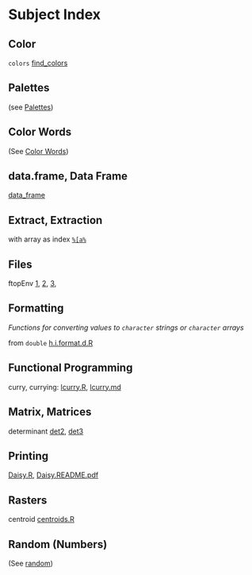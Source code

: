 # Subject Index

## Color

`colors` [find_colors](https://github.com/dmparrishphd/Shapiro/blob/master/Files/2/5/0/find_colors.R)

## Palettes

(see [Palettes](https://github.com/dmparrishphd/Shapiro/blob/master/Files/3/6/0/indexSubjPal.md))

## Color Words

(See [Color Words](https://github.com/dmparrishphd/Shapiro/blob/master/Files/3/6/0/indexSubjColorWords.md))


## data.frame, Data Frame

[data_frame](https://github.com/dmparrishphd/Shapiro/blob/master/Files/1/6/0/data_frame.R)

## Extract, Extraction

with array as index [`%[a%`](https://github.com/dmparrishphd/Shapiro/blob/master/Files/2/0/PC.LB.a.PC.R)

## Files

ftopEnv [1](https://github.com/dmparrishphd/Shapiro/blob/master/Files/3/4/0/ftopEnv.md),
[2](https://github.com/dmparrishphd/Shapiro/blob/master/Files/3/4/0/ftopEnv.R),
[3](https://github.com/dmparrishphd/Shapiro/tree/master/Files/3/4/0),

## Formatting

_Functions for converting values to `character` strings or `character` arrays_

from `double` [h.i.format.d.R](https://github.com/dmparrishphd/Shapiro/blob/master/Files/3/6/0/h.i.format.d.R)

## Functional Programming

curry, currying: [lcurry.R](https://github.com/dmparrishphd/Shapiro/blob/master/Files/1/0/lcurry.R), [lcurry.md](https://github.com/dmparrishphd/Shapiro/blob/a9228264c224f5037eb028468757278f27264ebe/Files/0/lcurry.md)

## Matrix, Matrices

determinant [det2](https://github.com/dmparrishphd/Shapiro/blob/master/Files/1/7/0/det2.R), [det3](https://github.com/dmparrishphd/Shapiro/blob/master/Files/1/7/0/det3.R)

## Printing

[Daisy.R](https://github.com/dmparrishphd/Shapiro/blob/master/Files/3/5/0/Daisy.R), [Daisy.README.pdf](https://github.com/dmparrishphd/Shapiro/blob/master/Files/3/5/0/Daisy.README.pdf)

## Rasters

centroid [centroids.R](https://github.com/dmparrishphd/Shapiro/blob/master/Files/1/3/0/centroids.R)

## Random (Numbers)

(See [random](https://github.com/dmparrishphd/Shapiro/blob/master/Files/3/6/0/indexSubjRandom.md))
